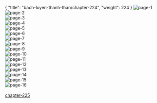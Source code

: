 { "title": "bach-luyen-thanh-than/chapter-224", "weight": 224 }
<img src="bach-luyen-thanh-than_0224_01-e171e510837fb7d6896f1f7238b8fde6.webp" alt="page-1" origin="http://1.bp.blogspot.com/-3MfOey6L8UU/WuWoFD5whhI/AAAAAAAACSE/LuDdMNPGMwcAEuYykE3FEzw2EUwLDFOMQCLcBGAs/s1600/0003.jpg?imgmax=0"><br/>
<img src="bach-luyen-thanh-than_0224_02-e0ac42c32c6592456015c216781608c9.webp" alt="page-2" origin="http://1.bp.blogspot.com/-VudtZTix16E/WuWoGQIBk3I/AAAAAAAACSI/91kaT78tdaUDTJUdwyNB8MRV1L8xfOXCQCLcBGAs/s1600/0004.jpg?imgmax=0"><br/>
<img src="bach-luyen-thanh-than_0224_03-a782b4eb6563becc7854205dea7da778.webp" alt="page-3" origin="http://1.bp.blogspot.com/-JFjhdJGJO5g/WuWoHeHSq4I/AAAAAAAACSM/fcuKDUnsvKIUiwTM3VfsXnyp2h3C88VngCLcBGAs/s1600/0005.jpg?imgmax=0"><br/>
<img src="bach-luyen-thanh-than_0224_04-7fa3933b260d21d1cc53136c6adc5874.webp" alt="page-4" origin="http://1.bp.blogspot.com/-LvU2CVx3DbI/WuWoSaVoIsI/AAAAAAAACSY/t996d6LgAQ8y2jt7b5HVWXQqfVIYPvpswCLcBGAs/s1600/0006.jpg?imgmax=0"><br/>
<img src="bach-luyen-thanh-than_0224_05-d95bbd878a61205910c82339b5679530.webp" alt="page-5" origin="http://1.bp.blogspot.com/-wdGPvwi64oI/WuWoSOrUFUI/AAAAAAAACSU/wZb2djYLh9Qj-qYH5Udk_kKH4zEMOw8rgCLcBGAs/s1600/0007.jpg?imgmax=0"><br/>
<img src="bach-luyen-thanh-than_0224_06-8930349c7d68758e43d2151a4dad0a4b.webp" alt="page-6" origin="http://1.bp.blogspot.com/-HeH5v9RRDIY/WuWoRw7h98I/AAAAAAAACSQ/PtC5XqvITL43lPkJWr4FwW57AAC9f7MrQCLcBGAs/s1600/0008.jpg?imgmax=0"><br/>
<img src="bach-luyen-thanh-than_0224_07-38d5136d8b9b50b65be3a958f2186e90.webp" alt="page-7" origin="http://1.bp.blogspot.com/-BWnYhR5hG_4/WuWogvABxuI/AAAAAAAACSk/DBLUiYqHq7Iqa3M1HSUGcG7pF2h292uKQCLcBGAs/s1600/0009.jpg?imgmax=0"><br/>
<img src="bach-luyen-thanh-than_0224_08-a624c9e28e90623cbd4fdf1f5216795e.webp" alt="page-8" origin="http://1.bp.blogspot.com/-xzAh0UDKuQE/WuWoiPHuEuI/AAAAAAAACS0/GI63byDLkSwisD7nWnmHvAxNxpRMgTu0gCLcBGAs/s1600/0010.jpg?imgmax=0"><br/>
<img src="bach-luyen-thanh-than_0224_09-d4eece4b3ec4d9fee8747b09bb8c2d4f.webp" alt="page-9" origin="http://1.bp.blogspot.com/-R9xdmVnCGCQ/WuWoh573qbI/AAAAAAAACSs/c39_hRfpi8AinXZZUzvPDHkR5VQRh7mvQCLcBGAs/s1600/0011.jpg?imgmax=0"><br/>
<img src="bach-luyen-thanh-than_0224_10-5f6efb7a0ecb0802f227f0a14f7d19ab.webp" alt="page-10" origin="http://1.bp.blogspot.com/-4ltcJqN7gtI/WuWouFPQyHI/AAAAAAAACS4/5jm1MFeuVEEKjoSuxMXQkQM1T0j9QTxJACLcBGAs/s1600/0012.jpg?imgmax=0"><br/>
<img src="bach-luyen-thanh-than_0224_11-aa55e240b4025fe18f9856d313527910.webp" alt="page-11" origin="http://1.bp.blogspot.com/-3kCzOtI7hhM/WuWov4F5cpI/AAAAAAAACTA/AIo4pscw9bwTRi5E77iZrdbr6cEO1oVswCLcBGAs/s1600/0013.jpg?imgmax=0"><br/>
<img src="bach-luyen-thanh-than_0224_12-4e16c55c5ca86ba5064303c62b3ac6b6.webp" alt="page-12" origin="http://1.bp.blogspot.com/-XLaPPwL0fhk/WuWouAk00xI/AAAAAAAACS8/FCEvqbqVwMMefGvCfnl1yelPWnkMx4AZgCLcBGAs/s1600/0014.jpg?imgmax=0"><br/>
<img src="bach-luyen-thanh-than_0224_13-6edf92d1a1364b9f9360edefb8832597.webp" alt="page-13" origin="http://1.bp.blogspot.com/-HaXRGU-PRMU/WuWo2xbH7nI/AAAAAAAACTQ/TqBiLLi7IGAwOQMZptkc0muOZ5Jgn5-rQCLcBGAs/s1600/0015.jpg?imgmax=0"><br/>
<img src="bach-luyen-thanh-than_0224_14-f7637eeffe6d576fdf261b48d309a72c.webp" alt="page-14" origin="http://1.bp.blogspot.com/-0E8R7XTOR60/WuWo27CXSGI/AAAAAAAACTU/_yrPD-IbAXwtSAfVM2vwcuUiXaiuXMnhQCLcBGAs/s1600/0016.jpg?imgmax=0"><br/>
<img src="bach-luyen-thanh-than_0224_15-c6edd506f71dcb4fcd9743365775d87b.webp" alt="page-15" origin="http://1.bp.blogspot.com/-OeqGs1N5rjg/WuWo2xuB1vI/AAAAAAAACTY/gUPA1afs0CcEcPUleffajw_OpHntWR4IgCLcBGAs/s1600/0017.jpg?imgmax=0"><br/>
<img src="bach-luyen-thanh-than_0224_16-176c79f4a1315455b60d1fbc4c6ebb05.webp" alt="page-16" origin="http://1.bp.blogspot.com/-thD0cl7OruU/WuWo4dAEQiI/AAAAAAAACTc/eHAze7VFJ-cddKsQ_wkrgD4jH5cNegCEwCLcBGAs/s1600/0018.jpg?imgmax=0"><br/>
<br/><a class="nextchap" href="/bach-luyen-thanh-than/chapter-225">chapter-225</a>
